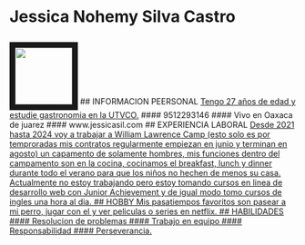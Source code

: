 # Jessica Nohemy Silva Castro <p align="left">
<img src="https://scontent.foax2-1.fna.fbcdn.net/v/t39.30808-6/405283587_10218668802550493_974403587160566504_n.jpg?stp=cp6_dst-jpg&_nc_cat=103&ccb=1-7&_nc_sid=5f2048&_nc_ohc=12jvJFcfRN8Ab5A0x1V&_nc_ht=scontent.foax2-1.fna&oh=00_AfBCz4YalnAaMPqczog_DLGJPWG9Zrtu8AbdYFBOL7UVYQ&oe=661E82EC" width="100" heigth="100" border="10"/>
## INFORMACION PEERSONAL
<ins> Tengo 27 años de edad y estudie gastronomia en la UTVCO.</ins>
#### 9512293146
#### Vivo en Oaxaca de juarez
#### www.jessicasil.com
## EXPERIENCIA LABORAL 
<ins> Desde 2021 hasta 2024 voy a trabajar a William Lawrence Camp (esto solo es por temproradas mis contratos regularmente empiezan en junio y terminan en agosto) un capamento de solamente hombres, mis funciones dentro del campamento son en la cocina, cocinamos el breakfast, lunch y dinner durante todo el verano para que los niños no hechen de menos su casa.</ins>
<ins> Actualmente no estoy trabajando pero estoy tomando cursos en linea de desarrollo web con Junior Achievement y de igual modo tomo cursos de ingles una hora al dia.<ins>
## HOBBY
<ins> Mis pasatiempos favoritos son pasear a mi perro, jugar con el y ver peliculas o series en netflix.</ins>
## HABILIDADES
#### Resolucion de problemas
#### Trabajo en equipo
#### Responsabilidad 
#### Perseverancia.


